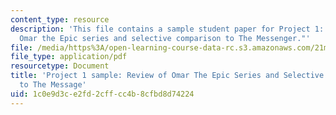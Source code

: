 ```yaml
---
content_type: resource
description: 'This file contains a sample student paper for Project 1: "Review of
  Omar the Epic series and selective comparison to The Messenger."'
file: /media/https%3A/open-learning-course-data-rc.s3.amazonaws.com/21m-289-islam-media-spring-2015/1c0e9d3ce2fd2cffcc4b8cfbd8d74224_MIT21M_289S15_proj1_ex1.pdf
file_type: application/pdf
resourcetype: Document
title: 'Project 1 sample: Review of Omar The Epic Series and Selective Comparison
  to The Message'
uid: 1c0e9d3c-e2fd-2cff-cc4b-8cfbd8d74224
---
```

